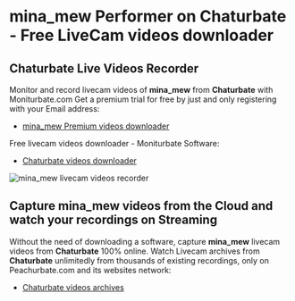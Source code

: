 # mina_mew Performer on Chaturbate - Free LiveCam videos downloader

## Chaturbate Live Videos Recorder

Monitor and record livecam videos of **mina_mew** from **Chaturbate** with Moniturbate.com
Get a premium trial for free by just and only registering with your Email address:
* [mina_mew Premium videos downloader](https://moniturbate.com/request-demo-licence-key.html)

Free livecam videos downloader - Moniturbate Software:
* [Chaturbate videos downloader](https://moniturbate.com/moniturbate-download-software.html)

![mina_mew livecam videos recorder](https://peachurnet.com/templates/moniturbate-software.png)


## Capture mina_mew videos from the Cloud and watch your recordings on Streaming

Without the need of downloading a software, capture **mina_mew** livecam videos from **Chaturbate** 100% online.
Watch Livecam archives from **Chaturbate** unlimitedly from thousands of existing recordings, only on Peachurbate.com and its websites network:
* [Chaturbate videos archives](https://peachurnet.com/)